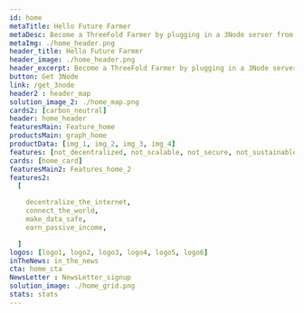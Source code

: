 ```yaml
---
id: home
metaTitle: Hello Future Farmer
metaDesc: Become a ThreeFold Farmer by plugging in a 3Node server from your home or ofﬁce and start generating income by selling decentralized peer-to-peer storage and compute capacity to the world.
metaImg: ./home_header.png
header_title: Hello Future Farmer
header_image: ./home_header.png
header_excerpt: Become a ThreeFold Farmer by plugging in a 3Node server from your home or ofﬁce and start generating income by selling decentralized peer-to-peer storage and compute capacity to the world.
button: Get 3Node
link: /get_3node
header2 : header_map
solution_image_2: ./home_map.png
cards2: [carbon_neutral]
header: home_header
featuresMain: Feature_home
productsMain: graph_home
productData: [img_1, img_2, img_3, img_4]
features: [not_decentralized, not_scalable, not_secure, not_sustainable]
cards: [home_card]
featuresMain2: Features_home_2
features2:
  [

    decentralize_the_internet,
    connect_the_world,
    make_data_safe,
    earn_passive_income,

  ]
logos: [logo1, logo2, logo3, logo4, logo5, logo6]
inTheNews: in_the_news
cta: home_cta
NewsLetter : NewsLetter_signup
solution_image: ./home_grid.png
stats: stats
---
```


<!--  -->
<!-- logos: [logo1, logo2, logo3, logo4, logo5, logo6] -->
<!-- signup: home_signup -->

<!-- Join the movement by connecting the 3Node to the most advanced peer-to-peer grid on the planet. -->
